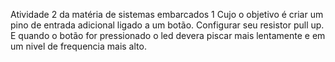 Atividade 2 da matéria de sistemas embarcados 1
Cujo o objetivo é criar um pino de entrada adicional ligado a um botão. Configurar seu resistor pull up.
E quando o botão for pressionado o led devera piscar mais lentamente e em um nivel de frequencia mais alto.